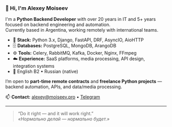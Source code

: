 ### 👋 Hi, I'm Alexey Moiseev

I'm a **Python Backend Developer** with over 20 years in IT and 5+ years focused on backend engineering and automation.  
Currently based in Argentina, working remotely with international teams.

- 🐍 **Stack:** Python 3.x, Django, FastAPI, DRF, AsyncIO, AioHTTP  
- 🗄️ **Databases:** PostgreSQL, MongoDB, ArangoDB  
- ⚙️ **Tools:** Celery, RabbitMQ, Kafka, Docker, Nginx, FFmpeg  
- ☁️ **Experience:** SaaS platforms, media processing, API design, integration systems  
- 💬 English B2 • Russian (native)  

I’m open to **part-time remote contracts** and **freelance Python projects** — backend automation, APIs, and data/media processing.

📫 **Contact:** [alexey@moiseev.pro](mailto:alexey@moiseev.pro) • [Telegram](https://t.me/yourusername)

---

> “Do it right — and it will work right.”  
> *«Нормально делай — нормально будет.»*
